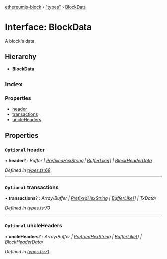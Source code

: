 [ethereumjs-block](../README.md) › ["types"](../modules/_types_.md) › [BlockData](_types_.blockdata.md)

# Interface: BlockData

A block's data.

## Hierarchy

* **BlockData**

## Index

### Properties

* [header](_types_.blockdata.md#optional-header)
* [transactions](_types_.blockdata.md#optional-transactions)
* [uncleHeaders](_types_.blockdata.md#optional-uncleheaders)

## Properties

### `Optional` header

• **header**? : *Buffer | [PrefixedHexString](../modules/_types_.md#prefixedhexstring) | [BufferLike](../modules/_types_.md#bufferlike)[] | [BlockHeaderData](_index_.blockheaderdata.md)*

*Defined in [types.ts:69](https://github.com/ethereumjs/ethereumjs-vm/blob/master/packages/block/src/types.ts#L69)*

___

### `Optional` transactions

• **transactions**? : *Array‹Buffer | [PrefixedHexString](../modules/_types_.md#prefixedhexstring) | [BufferLike](../modules/_types_.md#bufferlike)[] | TxData›*

*Defined in [types.ts:70](https://github.com/ethereumjs/ethereumjs-vm/blob/master/packages/block/src/types.ts#L70)*

___

### `Optional` uncleHeaders

• **uncleHeaders**? : *Array‹Buffer | [PrefixedHexString](../modules/_types_.md#prefixedhexstring) | [BufferLike](../modules/_types_.md#bufferlike)[] | [BlockHeaderData](_index_.blockheaderdata.md)›*

*Defined in [types.ts:71](https://github.com/ethereumjs/ethereumjs-vm/blob/master/packages/block/src/types.ts#L71)*
